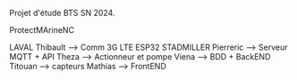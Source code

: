 Projet d'étude BTS SN 2024.

ProtectMArineNC

LAVAL Thibault --> Comm 3G LTE ESP32
STADMILLER Pierreric --> Serveur MQTT + API
Theza --> Actionneur et pompe
Viena --> BDD + BackEND
Titouan --> capteurs
Mathias --> FrontEND

